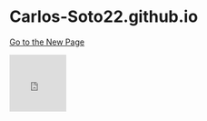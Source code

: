 # Carlos-Soto22.github.io

[Go to the New Page](newpage.md)

<iframe 
    src=https://docs.google.com/spreadsheets/d/e/2PACX-1vTXnfGa81pAPex2VdxJ2iMhgF2TW7-9LhO7r3RtNtjLgQHfM8v-z6QukGfO1ccvKYQU0FFC_qMP6fYu/pubhtml?widget=true&amp;headers=false"
    width="100vw" 
    height="100vh" 
    style="border: none;">

</iframe>
